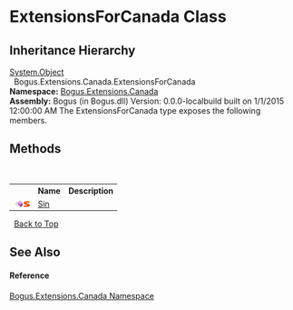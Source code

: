 # ExtensionsForCanada Class
 


## Inheritance Hierarchy
<a href="http://msdn2.microsoft.com/en-us/library/e5kfa45b" target="_blank">System.Object</a><br />&nbsp;&nbsp;Bogus.Extensions.Canada.ExtensionsForCanada<br />
**Namespace:**&nbsp;<a href="N_Bogus_Extensions_Canada">Bogus.Extensions.Canada</a><br />**Assembly:**&nbsp;Bogus (in Bogus.dll) Version: 0.0.0-localbuild built on 1/1/2015 12:00:00 AM
The ExtensionsForCanada type exposes the following members.


## Methods
&nbsp;<table><tr><th></th><th>Name</th><th>Description</th></tr><tr><td>![Public method](media/pubmethod.gif "Public method")![Static member](media/static.gif "Static member")</td><td><a href="M_Bogus_Extensions_Canada_ExtensionsForCanada_Sin">Sin</a></td><td /></tr></table>&nbsp;
<a href="#extensionsforcanada-class">Back to Top</a>

## See Also


#### Reference
<a href="N_Bogus_Extensions_Canada">Bogus.Extensions.Canada Namespace</a><br />